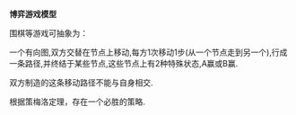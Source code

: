 **博弈游戏模型**

围棋等游戏可抽象为：


一个有向图,双方交替在节点上移动,每方1次移动1步(从一个节点走到另一个),行成一条路径,并终结于某些节点,这些节点上有2种特殊状态,A赢或B赢.

双方制造的这条移动路径不能与自身相交.

根据策梅洛定理，存在一个必胜的策略.